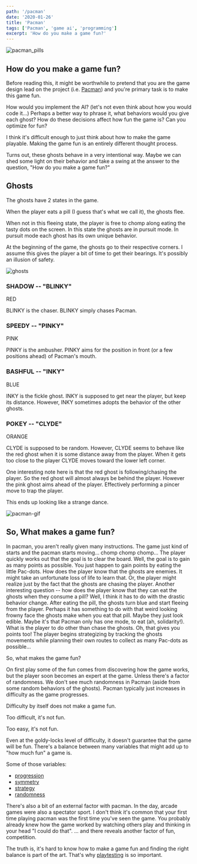 ```yaml
---
path: '/pacman'
date: '2020-01-26'
title: 'Pacman'
tags: ['Pacman', 'game ai', 'programming']
excerpt: 'How do you make a game fun?'
---
```


![pacman_pills](https://wallpapercave.com/wp/VEWGjcP.jpg)

## How do you make a game fun?

Before reading this, it might be worthwhile to pretend that you are the game design lead on the project (i.e. [Pacman](https://en.wikipedia.org/wiki/Pac-Man)) and you're primary task is to make this game fun.

How would you implement the AI?
(let's not even think about how you would code it...)
Perhaps a better way to phrase it, what behaviors would you give each ghost? How do these decisions affect how fun the game is?
Can you optimize for fun?

I think it's difficult enough to just think about how to make the game
playable. Making the game fun is an entirely different thought process.

Turns out, these ghosts behave in a very intentional way. Maybe we can shed some light on their behavior and take a swing at the answer to the question, "How do you make a game fun?"

## Ghosts

The ghosts have 2 states in the game.

When the player eats a pill (I guess that's what we call it), the ghosts flee.

When not in this fleeing state, the player is free to chomp along eating the tasty dots on the screen. In this state the ghosts are in pursuit mode. In pursuit mode each ghost has its own unique behavior.

At the beginning of the game, the ghosts go to their respective corners. I assume this gives the player a bit of time to get their bearings. It's possibly an illusion of safety.

![ghosts](https://upload.wikimedia.org/wikipedia/en/5/51/Pacman_title_na.png)

### SHADOW -- "BLINKY"

RED

BLINKY is the chaser. BLINKY simply chases Pacman.

### SPEEDY -- "PINKY"

PINK

PINKY is the ambusher. PINKY aims for the position in front (or a few positions ahead) of Pacman's mouth.

### BASHFUL -- "INKY"

BLUE

INKY is the fickle ghost. INKY is supposed to get near the player, but keep its distance. However, INKY sometimes adopts the behavior of the other ghosts.

### POKEY -- "CLYDE"

ORANGE

CLYDE is supposed to be random. However, CLYDE seems to behave like the red ghost when it is some distance away from the player. When it gets too close to the player CLYDE moves toward the lower left corner.

One interesting note here is that the red ghost is following/chasing the player. So the red ghost will almost always be behind the player. However the pink ghost aims ahead of the player. Effectively performing a pincer move to trap the player.

This ends up looking like a strange dance.

![pacman-gif](https://media.giphy.com/media/d9QiBcfzg64Io/giphy.gif)

## So, What makes a game fun?

In pacman, you aren't really given many instructions. The game just kind of starts and the pacman starts moving... chomp chomp chomp...
The player quickly works out that the goal is to clear the board. Well, the goal is to gain as many points as possible. You just happen to gain points by eating the little Pac-dots. How does the player know that the ghosts are enemies. It might take an unfortunate loss of life to learn that. Or, the player might realize just by the fact that the ghosts are chasing the player. Another interesting question -- how does the player know that they can eat the ghosts when they consume a pill? Well, I think it has to do with the drastic behavior change. After eating the pill, the ghosts turn blue and start fleeing from the player. Perhaps it has something to do with that weird looking frowny face the ghosts make when you eat that pill. Maybe they just look edible. Maybe it's that Pacman only has one mode, to eat (ah, solidarity!). What is the player to do other than chase the ghosts. Oh, that gives you points too! The player begins strategizing by tracking the ghosts movements while planning their own routes to collect as many Pac-dots as possible...

So, what makes the game fun?

On first play some of the fun comes from discovering how the game works, but the player soon becomes an expert at the game. Unless there's a factor of randomness. We don't see much randomness in Pacman (aside from some random behaviors of the ghosts). Pacman typically just increases in difficulty as the game progresses.

Difficulty by itself does not make a game fun.

Too difficult, it's not fun.

Too easy, it's not fun.

Even at the goldy-locks level of difficulty, it doesn't guarantee that the game will be fun. There's a balance between many variables that might add up to "how much fun" a game is.

Some of those variables:

- [progression](http://game-wisdom.com/critical/progression-gameplay)
- [symmetry](https://en.wikipedia.org/wiki/Symmetric_game)
- [strategy](https://www.gamasutra.com/blogs/FabianFischer/20141201/231243/Criteria_for_Strategy_Game_Design.php)
- [randomness](https://www.gamecareerguide.com/features/1470/design_101_the_role_of_randomness.php)

There's also a bit of an external factor with pacman. In the day, arcade games were also a spectator sport. I don't think it's common that your first time playing pacman was the first time you've seen the game. You probably already knew how the game worked by watching others play and thinking in your head "I could do that". ... and there reveals another factor of fun, competition.

The truth is, it's hard to know how to make a game fun and finding the right balance is part of the art. That's why [playtesting](https://schoolofgamedesign.com/project/play-test-game-design/) is so important.
